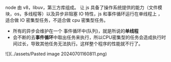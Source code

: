 node 由 v8，libuv，第三方库组成。 让 js 具备了操作系统提供的能力（文件模块，os，多线程等）以及异步非阻塞 IO 特性，js 和事件循环运行在单线程上 ，适合做 IO 密集型任务，不适合做 cpu 密集型任务。  

- 所有的异步会维护在一个 事件循环中(队列)，就是所说的**单线程** 
- 会不断的去**事件循环**中取出任务来执行，所以CPU密集型的任务会造成执行时间过长，导致其他任务无法执行。这样整个程序的性能就不行了。  

![](../assets/Pasted image 20240701160811.png)